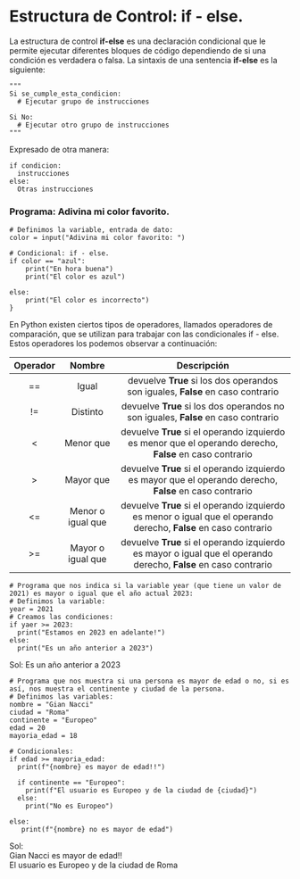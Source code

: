 # Estructura de Control: if - else.  

La estructura de control **if-else** es una declaración condicional que le permite ejecutar diferentes bloques de código dependiendo de si una condición es verdadera o falsa. La sintaxis de una sentencia **if-else** es la siguiente:

```python{
"""
Si se_cumple_esta_condicion:
  # Ejecutar grupo de instrucciones

Si No:
  # Ejecutar otro grupo de instrucciones
"""
```

Expresado de otra manera:  
```python{
if condicion:
  instrucciones
else:
  Otras instrucciones
```

### Programa: Adivina mi color favorito.

```python{
# Definimos la variable, entrada de dato:
color = input("Adivina mi color favorito: ")

# Condicional: if - else.
if color == "azul":
    print("En hora buena")
    print("El color es azul")

else:
    print("El color es incorrecto")
}
```

En Python existen ciertos tipos de operadores, llamados operadores de comparación, que se utilizan para trabajar con las condicionales if - else. Estos operadores los podemos observar a continuación:


| Operador | Nombre | Descripción |
| :------: | :------: | :------: |
| == | Igual | devuelve **True** si los dos operandos son iguales, **False** en caso contrario |
| != | Distinto | devuelve **True** si los dos operandos no son iguales, **False** en caso contrario |
| < | Menor que | devuelve **True** si el operando izquierdo es menor que el operando derecho, **False** en caso contrario |
| > | Mayor que | devuelve **True** si el operando izquierdo es mayor que el operando derecho, **False** en caso contrario |
| <= | Menor o igual que | devuelve **True** si el operando izquierdo es menor o igual que el operando derecho, **False** en caso contrario |
| >= | Mayor o igual que | devuelve **True** si el operando izquierdo es mayor o igual que el operando derecho, **False** en caso contrario |

```python{
# Programa que nos indica si la variable year (que tiene un valor de 2021) es mayor o igual que el año actual 2023:
# Definimos la variable:
year = 2021
# Creamos las condiciones:
if yaer >= 2023:
  print("Estamos en 2023 en adelante!")
else:
  print("Es un año anterior a 2023")
```
Sol: Es un año anterior a 2023

```python{
# Programa que nos muestra si una persona es mayor de edad o no, si es así, nos muestra el continente y ciudad de la persona.
# Definimos las variables:
nombre = "Gian Nacci"
ciudad = "Roma"
continente = "Europeo"
edad = 20
mayoria_edad = 18

# Condicionales:
if edad >= mayoria_edad:
  print(f"{nombre} es mayor de edad!!")

  if continente == "Europeo":
    print(f"El usuario es Europeo y de la ciudad de {ciudad}")
  else:
    print("No es Europeo")

else:
   print(f"{nombre} no es mayor de edad")
```
Sol:  
Gian Nacci es mayor de edad!!  
El usuario es Europeo y de la ciudad de Roma
